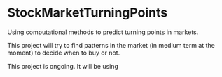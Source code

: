 # StockMarketTurningPoints
Using computational methods to predict turning points in markets.

This project will try to find patterns in the market (in medium term at the moment) to decide when to buy or not.

This project is ongoing. It will be using
